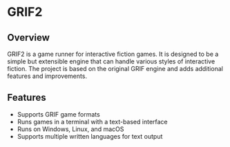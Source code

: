 # GRIF2

## Overview

GRIF2 is a game runner for interactive fiction games. It is designed to be a simple but extensible engine that can handle various styles of interactive fiction. The project is based on the original GRIF engine and adds additional features and improvements.

## Features

- Supports GRIF game formats
- Runs games in a terminal with a text-based interface
- Runs on Windows, Linux, and macOS
- Supports multiple written languages for text output
